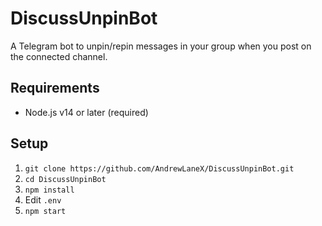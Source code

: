 # DiscussUnpinBot

A Telegram bot to unpin/repin messages in your group when you post on the connected channel.

## Requirements

- Node.js v14 or later (required)

## Setup

1. `git clone https://github.com/AndrewLaneX/DiscussUnpinBot.git`
2. `cd DiscussUnpinBot`
3. `npm install`
4. Edit `.env`
5. `npm start`
